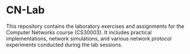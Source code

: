 # CN-Lab
This repository contains the laboratory exercises and assignments for the Computer Networks course (CS30003). It includes practical implementations, network simulations, and various network protocol experiments conducted during the lab sessions.
